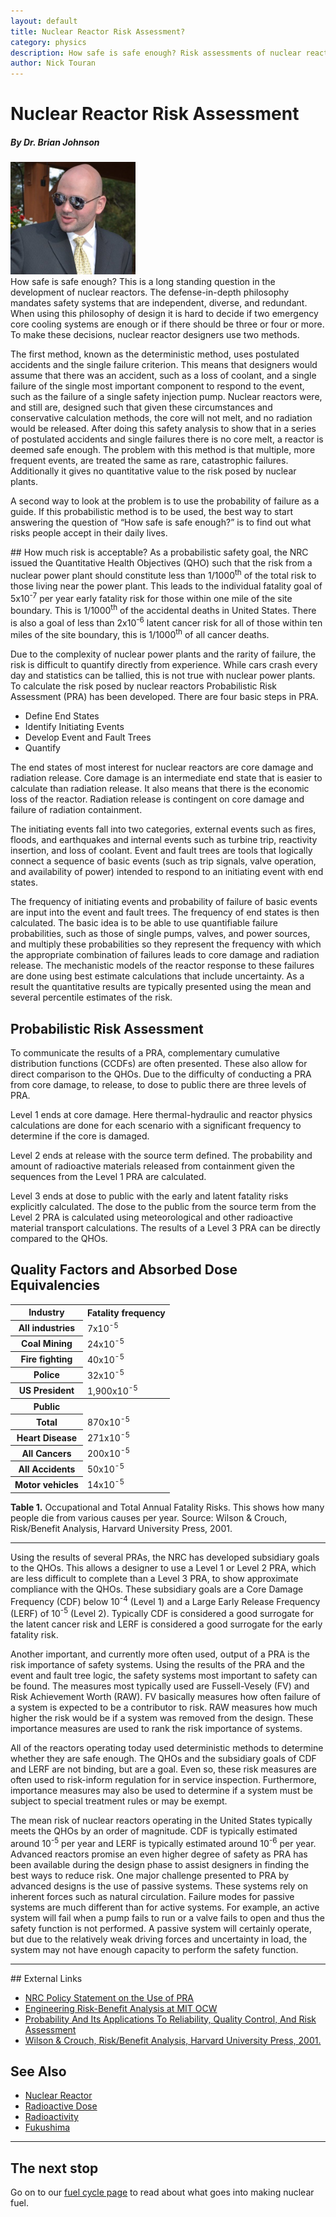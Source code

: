 ```yaml
---
layout: default
title: Nuclear Reactor Risk Assessment?
category: physics
description: How safe is safe enough? Risk assessments of nuclear reactors
author: Nick Touran
---
```

<div class="row">
<div class="col-md-8" markdown="1">

# Nuclear Reactor Risk Assessment
##### By Dr. Brian Johnson
<div class="float-right"><img class="rounded img-fluid" src="/img/bjohnson.jpg" style="max-width:200px;" alt="The author, Brian Johnson, is a PRA analyst heavily involved in innovative nuclear reactor design. " title="The author, Brian Johnson, is a PRA analyst heavily involved in innovative nuclear reactor design." /></div>
How safe is safe enough? This is a long standing question in the development of
nuclear reactors.  The defense-in-depth philosophy mandates safety systems that
are independent, diverse, and redundant.  When using this philosophy of design
it is hard to decide if two emergency core cooling systems are enough or if
there should be three or four or more. To make these decisions, nuclear reactor
designers use two methods. 

The first method, known as the deterministic method, uses postulated accidents
and the single failure criterion.  This means that designers would assume that
there was an accident, such as a loss of coolant, and a single failure of the
single most important component to respond to the event, such as the failure of
a single safety injection pump.  Nuclear reactors were, and still are, designed
such that given these circumstances and conservative calculation methods, the
core will not melt, and no radiation would be released.  After doing this
safety analysis to show that in a series of postulated accidents and single
failures there is no core melt, a reactor is deemed safe enough.  The problem
with this method is that multiple, more frequent events, are treated the same
as rare, catastrophic failures.  Additionally it gives no quantitative value to
the risk posed by nuclear plants. 

A second way to look at the problem is to use the probability of failure as a guide.  If this
probabilistic method is to be used, the best way to start answering the question of “How safe is
safe enough?” is to find out what risks people accept in their daily lives.

</div>
</div>

<div class="row">
<div class="col-md-8" markdown="1">
## How much risk is acceptable?
As a probabilistic safety goal, the NRC issued the Quantitative Health Objectives (QHO) such that
the risk from a nuclear power plant should constitute less than 1/1000<sup>th</sup> of the total
risk to those living near the power plant. This leads to the individual fatality goal of
5x10<sup>-7</sup> per year early fatality risk for those within one mile of the site boundary.  This
is 1/1000<sup>th</sup> of the accidental deaths in United States.  There is also a goal of less than
2x10<sup>-6</sup> latent cancer risk for all of those within ten miles of the site boundary, this is
1/1000<sup>th</sup> of all cancer deaths.

Due to the complexity of nuclear power plants and the rarity of failure, the risk is difficult to
quantify directly from experience.  While cars crash every day and statistics can be tallied, this
is not true with nuclear power plants.  To calculate the risk posed by nuclear reactors
Probabilistic Risk Assessment (PRA) has been developed.  There are four basic steps in PRA.

* Define End States
* Identify Initiating Events
* Develop Event and Fault Trees
* Quantify

The end states of most interest for nuclear reactors are core damage and radiation release.  Core
damage is an intermediate end state that is easier to calculate than radiation release.  It also
means that there is the economic loss of the reactor.  Radiation release is contingent on core
damage and failure of radiation containment.

The initiating events fall into two categories, external events such as fires, floods, and
earthquakes and internal events such as turbine trip, reactivity insertion, and loss of coolant.
Event and fault trees are tools that logically connect a sequence of basic events (such as trip
signals, valve operation, and availability of power) intended to respond to an initiating event with
end states.

The frequency of initiating events and probability of failure of basic events are input into the
event and fault trees.  The frequency of end states is then calculated. The basic idea is to be able
to use quantifiable failure probabilities, such as those of single pumps, valves, and power sources,
and multiply these probabilities so they represent the frequency with which the appropriate
combination of failures leads to core damage and radiation release.  The mechanistic models of the
reactor response to these failures are done using best estimate calculations that include
uncertainty.  As a result the quantitative results are typically presented using the mean and
several percentile estimates of the risk.

## Probabilistic Risk Assessment

To communicate the results of a PRA, complementary cumulative distribution functions (CCDFs) are
often presented.  These also allow for direct comparison to the QHOs.  Due to the difficulty of
conducting a PRA from core damage, to release, to dose to public there are three levels of PRA.

Level 1 ends at core damage.  Here thermal-hydraulic and reactor physics calculations are done for
each scenario with a significant frequency to determine if the core is damaged.

Level 2 ends at release with the source term defined.  The probability and amount of radioactive
materials released from containment given the sequences from the Level 1 PRA are calculated.

Level 3 ends at dose to public with the early and latent fatality risks explicitly calculated.  The
dose to the public from the source term from the Level 2 PRA is calculated using meteorological and
other radioactive material transport calculations.  The results of a Level 3 PRA can be directly
compared to the QHOs.

## Quality Factors and Absorbed Dose Equivalencies

<table class="table table-striped">
<tr><th>Industry</th><th>Fatality frequency</th></tr>
<tr><th>All industries </th> <td>7x10<sup>-5</sup></td> </tr> 
<tr><th>Coal Mining</th><td>24x10<sup>-5</sup></td></tr> 
<tr><th>Fire fighting</th><td>40x10<sup>-5</sup></td></tr>
<tr><th>Police</th><td>32x10<sup>-5</sup></td></tr>
<tr><th>US President</th><td>1,900x10<sup>-5</sup></td></tr>

<tr><th>Public</th><th ></th></tr>
<tr><th>Total</th><td>870x10<sup>-5</sup></td></tr>
<tr><th>Heart Disease</th><td>271x10<sup>-5</sup></td></tr>
<tr><th>All Cancers</th><td>200x10<sup>-5</sup></td></tr>
<tr><th>All Accidents</th><td>50x10<sup>-5</sup></td></tr>
<tr><th>Motor vehicles</th><td>14x10<sup>-5</sup></td></tr>
</table>

<p class="caption"><strong>Table 1.</strong> Occupational and Total Annual Fatality Risks. This
shows how many people die from various causes per year. Source: Wilson &amp; Crouch, Risk/Benefit
Analysis, Harvard University Press, 2001.</p>
<hr/>


Using the results of several PRAs, the NRC has developed subsidiary goals to the QHOs.  This allows
a designer to use a Level 1 or Level 2 PRA, which are less difficult to complete than a Level 3 PRA,
to show approximate compliance with the QHOs.  These subsidiary goals are a Core Damage Frequency
(CDF) below 10<sup>-4</sup> (Level 1) and a Large Early Release Frequency (LERF) of 10<sup>-5</sup>
(Level 2).  Typically CDF is considered a good surrogate for the latent cancer risk and LERF is
considered a good surrogate for the early fatality risk.

Another important, and currently more often used, output of a PRA is the risk importance of safety
systems.  Using the results of the PRA and the event and fault tree logic, the safety systems most
important to safety can be found.  The measures most typically used are Fussell-Vesely (FV) and Risk
Achievement Worth (RAW).  FV basically measures how often failure of a system is expected to be a
contributor to risk.  RAW measures how much higher the risk would be if a system was removed from
the design.  These importance measures are used to rank the risk importance of systems.

All of the reactors operating today used deterministic methods to determine whether they are safe
enough.  The QHOs and the subsidiary goals of CDF and LERF are not binding, but are a goal.  Even
so, these risk measures are often used to risk-inform regulation for in service inspection.
Furthermore, importance measures may also be used to determine if a system must be subject to
special treatment rules or may be exempt.

The mean risk of nuclear reactors operating in the United States typically meets the QHOs by an
order of magnitude.  CDF is typically estimated around 10<sup>-5</sup> per year and LERF is
typically estimated around 10<sup>-6</sup> per year. Advanced reactors promise an even higher degree
of safety as PRA has been available during the design phase to assist designers in finding the best
ways to reduce risk.  One major challenge presented to PRA by advanced designs is the use of passive
systems.  These systems rely on inherent forces such as natural circulation.  Failure modes for
passive systems are much different than for active systems.  For example, an active system will fail
when a pump fails to run or a valve fails to open and thus the safety function is not performed.  A
passive system will certainly operate, but due to the relatively weak driving forces and uncertainty
in load, the system may not have enough capacity to perform the safety function.

</div>
</div>

<hr/>

<div class="row">
<div class="col-md-8" markdown="1">
## External Links
<ul>
<li><a href="https://www.nrc.gov/reading-rm/doc-collections/commission/policy/60fr42622.pdf">NRC Policy Statement on the Use of PRA</a></li>
<li><a href="https://ocw.mit.edu/courses/engineering-systems-division/esd-72-engineering-risk-benefit-analysis-spring-2007/">Engineering Risk-Benefit Analysis at MIT OCW</a></li>
<li><a href="https://ocw.mit.edu/courses/nuclear-engineering/22-38-probability-and-its-applications-to-reliability-quality-control-and-risk-assessment-fall-2005/">Probability And Its Applications To Reliability, Quality Control, And Risk Assessment</a></li>
<li><a href="http://www.hup.harvard.edu/catalog.php?isbn=9780674005297">Wilson &amp; Crouch, Risk/Benefit Analysis, Harvard University Press, 2001.</a></li>
</ul>

## See Also
<ul>
<li><a href="{% link reactors.md %}">Nuclear Reactor</a></li>
<li><a href="{% link dose.md %}">Radioactive Dose</a></li>
<li><a href="{% link radioactivity.md %}">Radioactivity</a></li>
<li><a href="{% link fukushima.html %}">Fukushima</a></li>
</ul>
</div>
</div>


<hr/>

<div class="row">
<div class="col-md-8">
<h2>The next stop</h2>
<p>Go on to our <a href="{% link fuel-cycle.md %}">fuel cycle page</a> to read about what goes into making nuclear fuel.</p>
</div>
</div>

